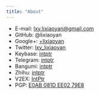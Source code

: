```yaml
---
title: "About"
---
```


- E-mail: <lxy.lixiaoyan@gmail.com>
- GitHub: @lixiaoyan
- Google+: [+lixiaoyan](https://plus.google.com/+lixiaoyan)
- Twitter: [lxy_lixiaoyan](https://twitter.com/lxy_lixiaoyan)
- Keybase: [intptr](https://keybase.io/intptr)
- Telegram: [intptr](https://telegram.me/intptr)
- Bangumi: [intptr](http://bgm.tv/user/intptr)
- Zhihu: [intptr](https://www.zhihu.com/people/intptr)
- V2EX: [IntPtr](http://www.v2ex.com/member/IntPtr)
- PGP: [E0AB 081D EE02 79E8](http://pgp.mit.edu/pks/lookup?op=get&search=0xE0AB081DEE0279E8)
